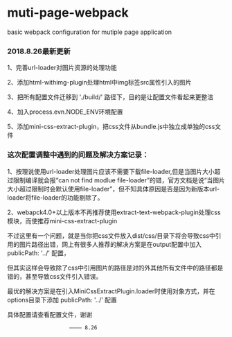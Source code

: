 # muti-page-webpack
basic webpack configuration for mutiple page application

### 2018.8.26最新更新

1、完善url-loader对图片资源的处理功能

2、添加html-withimg-plugin处理html中img标签src属性引入的图片

3、把所有配置文件迁移到 './build/' 路径下，目的是让配置文件看起来更整洁

4、加入process.evn.NODE_ENV环境配置

5、添加mini-css-extract-plugin，把css文件从bundle.js中独立成单独的css文件


### 这次配置调整中遇到的问题及解决方案记录：

1、按理说使用url-loader处理图片应该不需要下载file-loader,但是当图片大小超过限制编译就会报“can not find modlue file-loader”的错，官方文档是说“当图片大小超过限制时会默认使用file-loader”，但不知具体原因是否是因为新版本url-loader将file-loader的功能剔除了。

2、webapck4.0+以上版本不再推荐使用extract-text-webpack-plugin处理css模块，而使推荐mini-css-extract-plugin

不过这里有一个问题，就是当你把css文件放入dist/css/目录下将会导致css中引用的图片路径出错，网上有很多人推荐的解决方案是在output配置中加入 publicPath: '../' 配置，

但其实这样会导致除了css中引用图片的路径是对的外其他所有文件中的路径都是错的，甚至导致css文件引入错误。

最优的解决方案是在引入MiniCssExtractPlugin.loader时使用对象方式，并在options目录下添加
publicPath: '../' 配置

具体配置请查看配置文件，谢谢

						———— 8.26


